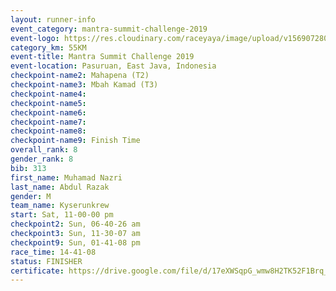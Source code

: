 ```yaml
---
layout: runner-info 
event_category: mantra-summit-challenge-2019 
event-logo: https://res.cloudinary.com/raceyaya/image/upload/v1569072809/logo/mantra-image_segrbx.jpg
category_km: 55KM 
event-title: Mantra Summit Challenge 2019 
event-location: Pasuruan, East Java, Indonesia 
checkpoint-name2: Mahapena (T2) 
checkpoint-name3: Mbah Kamad (T3) 
checkpoint-name4: 
checkpoint-name5: 
checkpoint-name6: 
checkpoint-name7: 
checkpoint-name8: 
checkpoint-name9: Finish Time
overall_rank: 8
gender_rank: 8
bib: 313
first_name: Muhamad Nazri
last_name: Abdul Razak
gender: M
team_name: Kyserunkrew
start: Sat, 11-00-00 pm
checkpoint2: Sun, 06-40-26 am
checkpoint3: Sun, 11-30-07 am
checkpoint9: Sun, 01-41-08 pm
race_time: 14-41-08
status: FINISHER
certificate: https://drive.google.com/file/d/17eXWSqpG_wmw8H2TK52F1Brq_vW_fU5Z/view?usp=sharing
---
```

